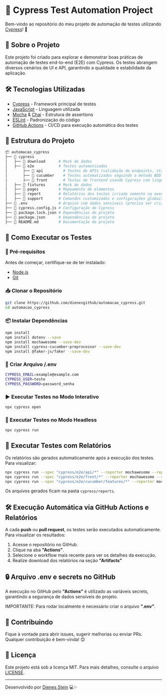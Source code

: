 # 🧪 Cypress Test Automation Project

Bem-vindo ao repositório do meu projeto de automação de testes utilizando [Cypress](https://www.cypress.io/)! 🚀

## 📌 Sobre o Projeto

Este projeto foi criado para explorar e demonstrar boas práticas de automação de testes end-to-end (E2E) com Cypress. Os testes abrangem diversos cenários de UI e API, garantindo a qualidade e estabilidade da aplicação.

## 🛠️ Tecnologias Utilizadas

- [Cypress](https://www.cypress.io/) - Framework principal de testes
- [JavaScript](https://developer.mozilla.org/pt-BR/docs/Web/JavaScript) - Linguagem utilizada
- [Mocha](https://mochajs.org/) & [Chai](https://www.chaijs.com/) - Estrutura de assertions
- [ESLint](https://eslint.org/) - Padronização do código
- [GitHub Actions](https://github.com/features/actions) - CI/CD para execução automática dos testes

## 📂 Estrutura do Projeto

```sh
📦 automacao_cypress
├── 📂 cypress
│   ├── 📂 download      # Mock de dados
│   ├── 📂 e2e           # Testes automatizados
│       ├── 📂 api         # Testes de APIs (validação de endpoints, status, payloads etc.)
│       ├── 📂 cucumber    # Testes automatizados seguindo o método BDD com Cucumber + Gherkin
│       ├── 📂 front       # Testes de frontend usando Cypress com linguagem JavaScript
│   ├── 📂 fixtures      # Mock de dados
│   ├── 📂 pages         # Mapeamento de elementos
│   ├── 📂 report        # Relatórios dos testes (criado somente na execução com relatórios)
│   ├── 📂 support       # Comandos customizados e configurações globais
├── 📜 .env              # Arquivo com dados sensíveis (precisa ser criado para execução local)
├── 📜 cypress.config.js # Configuração do Cypress
├── 📜 package.lock.json # Dependências do projeto
├── 📜 package.json      # Dependências do projeto
├── 📜 README.md         # Documentação do projeto
```

## 🚀 Como Executar os Testes

### 🔧 Pré-requisitos

Antes de começar, certifique-se de ter instalado:

- [Node.js](https://nodejs.org/en/)
- [Git](https://git-scm.com/)

### 📥 Clonar o Repositório

```sh
git clone https://github.com/dienesgithub/automacao_cypress.git
cd automacao_cypress
```

### 📦 Instalar Dependências

```sh
npm install
npm install dotenv --save
npm install mochawesome --save-dev
npm install cypress-cucumber-preprocessor --save-dev
npm install @faker-js/faker --save-dev
```

### 📄 Criar Arquivo /.env

```sh
CYPRESS_EMAIL=example@example.com
CYPRESS_USER=teste
CYPRESS_PASSWORD=password_senha
```

### ▶️ Executar Testes no Modo Interativo

```sh
npx cypress open
```

### 🤖 Executar Testes no Modo Headless

```sh
npx cypress run
```

## 📜 Executar Testes com Relatórios

Os relatórios são gerados automaticamente após a execução dos testes. Para visualizar:

```sh
npx cypress run --spec "cypress/e2e/api/*" --reporter mochawesome --reporter-options "reportDir=cypress/report/api,overwrite=true,html=true,json=true"
npx cypress run --spec "cypress/e2e/front/*" --reporter mochawesome --reporter-options "reportDir=cypress/report/front,overwrite=true,html=true,json=true"
npx cypress run --spec "cypress/e2e/cucumber/features/*" --reporter mochawesome --reporter-options "reportDir=cypress/report/cucumber,overwrite=true,html=true,json=true"
```

Os arquivos gerados ficam na pasta `cypress/reports`.

## 🛠 Execução Automática via GitHub Actions e Relatórios

A cada **push** ou **pull request**, os testes serão executados automaticamente. Para visualizar os resultados:
1. Acesse o repositório no GitHub.
2. Clique na aba **"Actions"**.
3. Selecione o workflow mais recente para ver os detalhes da execução.
4. Realize download dos relatórios na seção **"Artifacts"**

## 🔒 Arquivo .env e secrets no GitHub

A execução no GitHub pelo **"Actions"** é utilizado as variáveis secrets, garantindo a segurança de dados sensíveis do projeto.

IMPORTANTE: Para rodar localmente é necessário criar o arquivo **".env"**.

## 🤝 Contribuindo

Fique à vontade para abrir issues, sugerir melhorias ou enviar PRs. Qualquer contribuição é bem-vinda! 😊

## 📄 Licença

Este projeto está sob a licença MIT. Para mais detalhes, consulte o arquivo [LICENSE](LICENSE).

---

Desenvolvido por [Dienes Stein](https://github.com/dienesgithub) 💻✨

